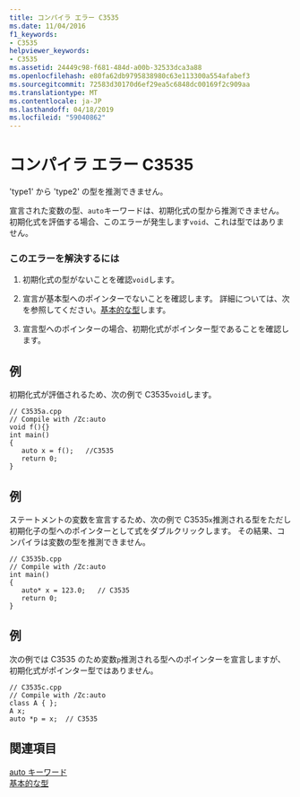 ```yaml
---
title: コンパイラ エラー C3535
ms.date: 11/04/2016
f1_keywords:
- C3535
helpviewer_keywords:
- C3535
ms.assetid: 24449c98-f681-484d-a00b-32533dca3a88
ms.openlocfilehash: e80fa62db9795838980c63e113300a554afabef3
ms.sourcegitcommit: 72583d30170d6ef29ea5c6848dc00169f2c909aa
ms.translationtype: MT
ms.contentlocale: ja-JP
ms.lasthandoff: 04/18/2019
ms.locfileid: "59040862"
---
```

# <a name="compiler-error-c3535"></a>コンパイラ エラー C3535

'type1' から 'type2' の型を推測できません。

宣言された変数の型、`auto`キーワードは、初期化式の型から推測できません。 初期化式を評価する場合、このエラーが発生します`void`、これは型ではありません。

### <a name="to-correct-this-error"></a>このエラーを解決するには

1. 初期化式の型がないことを確認`void`します。

1. 宣言が基本型へのポインターでないことを確認します。 詳細については、次を参照してください。[基本的な型](../../cpp/fundamental-types-cpp.md)します。

1. 宣言型へのポインターの場合、初期化式がポインター型であることを確認します。

## <a name="example"></a>例

初期化式が評価されるため、次の例で C3535`void`します。

```
// C3535a.cpp
// Compile with /Zc:auto
void f(){}
int main()
{
   auto x = f();   //C3535
   return 0;
}
```

## <a name="example"></a>例

ステートメントの変数を宣言するため、次の例で C3535`x`推測される型をただし初期化子の型へのポインターとして式をダブルクリックします。 その結果、コンパイラは変数の型を推測できません。

```
// C3535b.cpp
// Compile with /Zc:auto
int main()
{
   auto* x = 123.0;   // C3535
   return 0;
}
```

## <a name="example"></a>例

次の例では C3535 のため変数`p`推測される型へのポインターを宣言しますが、初期化式がポインター型ではありません。

```
// C3535c.cpp
// Compile with /Zc:auto
class A { };
A x;
auto *p = x;  // C3535
```

## <a name="see-also"></a>関連項目

[auto キーワード](../../cpp/auto-keyword.md)<br/>
[基本的な型](../../cpp/fundamental-types-cpp.md)
